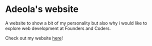 # Adeola's website

A website to show a bit of my personality but also why i would like to explore web development at Founders and Coders. 

Check out my website [here](https://dede95.github.io/ao_showcase_game/showcase_website/)!